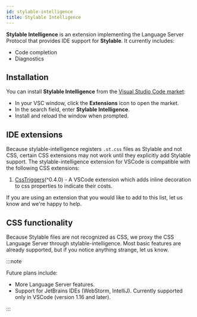 ```yaml
---
id: stylable-intelligence
title: Stylable Intelligence
---
```


**Stylable Intelligence** is an extension implementing the Language Server Protocol that provides IDE support for **Stylable**. It currently includes:
* Code completion 
* Diagnostics

## Installation

You can install **Stylable Intelligence** from the [Visual Studio Code market](https://marketplace.visualstudio.com/items?itemName=wix.stylable-intelligence):
* In your VSC window, click the **Extensions** icon to open the market.
* In the search field, enter **Stylable Intelligence**. 
* Install and reload the window when prompted.

## IDE extensions

Because stylable-intelligence registers `.st.css` files as Stylable and not CSS, certain CSS extensions may not work until they explicitly add Stylable support. The stylable-intelligence extension for VSCode is compatible with the following CSS extensions:

1. [CssTriggers](https://github.com/kisstkondoros/csstriggers)(^0.4.0) - A VSCode extension which adds inline decoration to css properties to indicate their costs.

If you are using an extension that you would like to add to this list, let us know and we're happy to help.

## CSS functionality

Because Stylable files are not recognized as CSS, we proxy the CSS Language Server through stylable-intelligence. Most basic features are already supported, but if you notice anything strange, let us know.

:::note

Future plans include:
* More Language Server features. 
* Support for JetBrains IDEs (WebStorm, IntelliJ). Currently supported only in VSCode (version 1.16 and later).

:::
